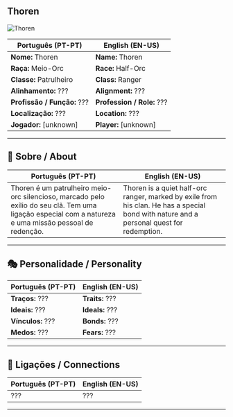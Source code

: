 ## Thoren

![Thoren](assets/npc/npc_blank.png)

| **Português (PT-PT)** | **English (EN-US)** |
| --------------------- | ------------------- |
| **Nome:** Thoren | **Name:** Thoren |
| **Raça:** Meio-Orc | **Race:** Half-Orc |
| **Classe:** Patrulheiro | **Class:** Ranger |
| **Alinhamento:** ??? | **Alignment:** ??? |
| **Profissão / Função:** ??? | **Profession / Role:** ??? |
| **Localização:** ??? | **Location:** ??? |
| **Jogador:** [unknown] | **Player:** [unknown] |

---

## 📖 Sobre / About

| **Português (PT-PT)** | **English (EN-US)** |
| --------------------- | ------------------- |
| Thoren é um patrulheiro meio-orc silencioso, marcado pelo exílio do seu clã. Tem uma ligação especial com a natureza e uma missão pessoal de redenção. | Thoren is a quiet half-orc ranger, marked by exile from his clan. He has a special bond with nature and a personal quest for redemption. |

---

## 🎭 Personalidade / Personality

| **Português (PT-PT)** | **English (EN-US)** |
| --------------------- | ------------------- |
| **Traços:** ??? | **Traits:** ??? |
| **Ideais:** ??? | **Ideals:** ??? |
| **Vínculos:** ??? | **Bonds:** ??? |
| **Medos:** ??? | **Fears:** ??? |

---

## 🔗 Ligações / Connections

| **Português (PT-PT)** | **English (EN-US)** |
| --------------------- | ------------------- |
| ??? | ??? |

---
